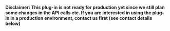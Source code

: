 **Disclaimer: This plug-in is not ready for production yet since we still plan some changes in the API calls etc.
If you are interested in using the plug-in in a production environment, contact us first (see contact details below)**
